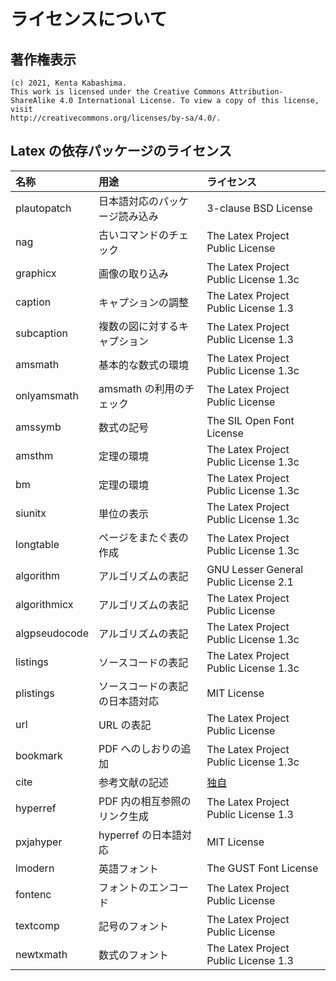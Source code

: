 # ライセンスについて

## 著作権表示

```text
(c) 2021, Kenta Kabashima.
This work is licensed under the Creative Commons Attribution-ShareAlike 4.0 International License. To view a copy of this license, visit
http://creativecommons.org/licenses/by-sa/4.0/.
```

## Latex の依存パッケージのライセンス

| 名称          | 用途                           | ライセンス                                                              |
| :------------ | :----------------------------- | :---------------------------------------------------------------------- |
| plautopatch   | 日本語対応のパッケージ読み込み | 3-clause BSD License                                                    |
| nag           | 古いコマンドのチェック         | The Latex Project Public License                                        |
| graphicx      | 画像の取り込み                 | The Latex Project Public License 1.3c                                   |
| caption       | キャプションの調整             | The Latex Project Public License 1.3                                    |
| subcaption    | 複数の図に対するキャプション   | The Latex Project Public License 1.3                                    |
| amsmath       | 基本的な数式の環境             | The Latex Project Public License 1.3c                                   |
| onlyamsmath   | amsmath の利用のチェック       | The Latex Project Public License                                        |
| amssymb       | 数式の記号                     | The SIL Open Font License                                               |
| amsthm        | 定理の環境                     | The Latex Project Public License 1.3c                                   |
| bm            | 定理の環境                     | The Latex Project Public License 1.3c                                   |
| siunitx       | 単位の表示                     | The Latex Project Public License 1.3c                                   |
| longtable     | ページをまたぐ表の作成         | The Latex Project Public License 1.3c                                   |
| algorithm     | アルゴリズムの表記             | GNU Lesser General Public License 2.1                                   |
| algorithmicx  | アルゴリズムの表記             | The Latex Project Public License                                        |
| algpseudocode | アルゴリズムの表記             | The Latex Project Public License 1.3c                                   |
| listings      | ソースコードの表記             | The Latex Project Public License 1.3c                                   |
| plistings     | ソースコードの表記の日本語対応 | MIT License                                                             |
| url           | URL の表記                     | The Latex Project Public License                                        |
| bookmark      | PDF へのしおりの追加           | The Latex Project Public License 1.3c                                   |
| cite          | 参考文献の記述                 | [独自](https://ftp.kddilabs.jp/CTAN/macros/latex/contrib/cite/cite.pdf) |
| hyperref      | PDF 内の相互参照のリンク生成   | The Latex Project Public License 1.3                                    |
| pxjahyper     | hyperref の日本語対応          | MIT License                                                             |
| lmodern       | 英語フォント                   | The GUST Font License                                                   |
| fontenc       | フォントのエンコード           | The Latex Project Public License                                        |
| textcomp      | 記号のフォント                 | The Latex Project Public License                                        |
| newtxmath     | 数式のフォント                 | The Latex Project Public License 1.3                                    |
